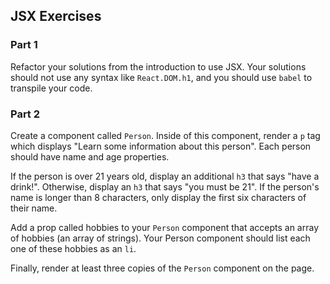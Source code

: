 ## JSX Exercises

### Part 1

Refactor your solutions from the introduction to use JSX. Your solutions should not use any syntax like `React.DOM.h1`, and you should use `babel` to transpile your code.

### Part 2

Create a component called `Person`. Inside of this component, render a `p` tag which displays "Learn some information about this person". Each person should have name and age properties. 

If the person is over 21 years old, display an additional `h3` that says "have a drink!". Otherwise, display an `h3` that says "you must be 21". If the person's name is longer than 8 characters, only display the first six characters of their name.

Add a prop called hobbies to your `Person` component that accepts an array of hobbies (an array of strings).  Your Person component should list each one of these hobbies as an `li`. 

Finally, render at least three copies of the `Person` component on the page.
